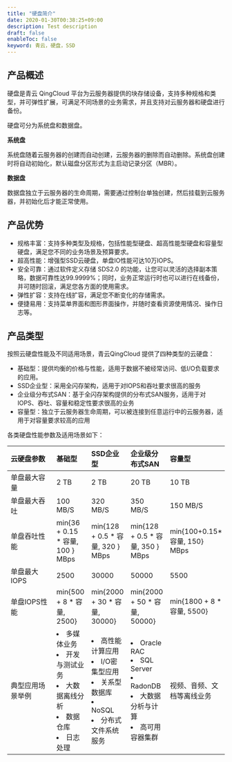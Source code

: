 ```yaml
---
title: "硬盘简介"
date: 2020-01-30T00:38:25+09:00
description: Test description
draft: false
enableToc: false
keyword: 青云，硬盘，SSD
---
```


## 产品概述

硬盘是青云 QingCloud 平台为云服务器提供的块存储设备，支持多种规格和类型，并可弹性扩展，可满足不同场景的业务需求，并且支持对云服务器和硬盘进行备份。

硬盘可分为系统盘和数据盘。

**系统盘**

系统盘随着云服务器的创建而自动创建，云服务器的删除而自动删除。系统盘创建时将自动初始化，默认磁盘分区形式为主启动记录分区（MBR）。

**数据盘**

数据盘独立于云服务器的生命周期，需要通过控制台单独创建，然后挂载到云服务器，并初始化后才能正常使用。

## 产品优势

- 规格丰富：支持多种类型及规格，包括性能型硬盘、超高性能型硬盘和容量型硬盘，满足您不同的业务场景及预算要求。
- 超高性能：增强型SSD云硬盘，单盘IO性能可达10万IOPS。
- 安全可靠：通过软件定义存储 SDS2.0 的功能，让您可以灵活的选择副本策略，数据可靠性达99.9999%；同时，业务正常运行时也可以进行在线备份，并可随时回滚，满足您各方面的使用需求。
- 弹性扩容：支持在线扩容，满足您不断变化的存储需求。
- 便捷易用：支持菜单界面和图形界面操作，并随时查看资源使用情况、操作日志等。

## 产品类型

按照云硬盘性能及不同适用场景，青云QingCloud 提供了四种类型的云硬盘：

- 基础型：提供均衡的价格与性能，适用于数据不被经常访问、低I/O负载要求的应用。
- SSD企业型：采用全闪存架构，适用于对IOPS和吞吐要求很高的服务
- 企业级分布式SAN：基于全闪存架构提供的分布式SAN服务，适用于对IOPS、吞吐、容量和稳定性要求很高的业务
- 容量型：独立于云服务器生命周期，可以被连接到任意运行中的云服务器，适用于对容量要求较高的应用

各类硬盘性能参数及适用场景如下：

| <span style="display:inline-block;width:90px">云硬盘参数</span> | 基础型                                                       | SSD企业型                                                    | 企业级分布式SAN                                              | 容量型                       |
| :----------------------------------------------------------- | :----------------------------------------------------------- | :----------------------------------------------------------- | :----------------------------------------------------------- | :--------------------------- |
| 单盘最大容量                                                 | 2 TB                                                         | 2 TB                                                         | 20 TB                                                        | 10 TB                        |
| 单盘最大吞吐                                                 | 100 MB/S                                                     | 320 MB/S                                                     | 350 MB/S                                                     | 150 MB/S                     |
| 单盘吞吐性能                                                 | min{36 + 0.15 * 容量, 100 } MBps                             | min{128 + 0.5 * 容量, 320 } MBps                             | min{128 + 0.5 * 容量, 350 } MBps                             | min{100+0.15*容量, 150} MBps |
| 单盘最大IOPS                                                 | 2500                                                         | 30000                                                        | 50000                                                        | 5500                         |
| 单盘IOPS性能                                                 | min{500 + 8 * 容量, 2500}                                    | min{2000 + 30 * 容量, 30000}                                 | min{2000 + 50 * 容量, 50000}                                 | min{1800 + 8 * 容量, 5500}   |
| 典型应用场景举例                                             | <li>多媒体业务</li><li>开发与测试业务</li><li>大数据离线分析</li><li>数据仓库</li><li>日志处理</li> | <li>高性能计算应用</li><li>I/O密集型应用</li><li>关系型数据库</li><li>NoSQL</li><li>分布式文件系统服务</li> | <li>Oracle RAC</li><li>SQL Server</li><li>RadonDB</li><li>大数据分析与计算</li><li>高可用容器集群</li> | 视频、音频、文档等离线业务   |

<!-- 按照硬盘性能及不同适用场景，青云QingCloud 提供了企业型SSD、容量型、通用型SSD和增强型SSD四种类型的云硬盘，其中企业型SSD为本地盘，其他类型则为云盘。-->

<!--各类硬盘性能参数及适用场景如下：-->

<!-- <table>
  <tr>
    <th style="width: 120px">硬盘参数</th>
    <th style="width: 140px">企业型SSD</th>
 		<th style="width: 145px">容量型</th>
  	<th style="width: 165px">通用型SSD</th>
  	<th style="width: 150px">增强型SSD</th>
  </tr>
   <tr>
      <td>容量</td>
      <td>20～2000 GB</td>
      <td>20～2000 GB</td>
      <td>20～2000 GB</td>
     	<td>450～32000 GB</td>
   </tr>
   <tr>
      <td>单盘最大吞吐</td>
      <td>320 MB/S</td>
      <td>150 MB/S</td>
      <td>350 MB/S</td>
     	<td>750 MB/S</td>
   </tr>
      <tr>
      <td>单盘吞吐性能</td>
      <td></td>
      <td></td>
      <td></td>
     	<td></td>
   </tr>
   <tr>
      <td>单盘最大IOPS</td>
      <td>30000</td>
      <td>5500</td>
      <td>50000</td>
     	<td>100000</td>
   </tr>
   <tr>
      <td>单盘IOPS性能</td>
      <td></td>
      <td></td>
      <td></td>
     	<td></td>
   </tr>
   <tr>
      <td>时延</td>
      <td>0.3 ms</td>
      <td>1 ms</td>
      <td>0.5 ms</td>
     	<td>0.2 ms</td>
   </tr>
  <tr>
      <td>适用场景</td>
      <td>高性能、低延时，适用大部分企业级场景</td>
      <td>高性价比，适合中等性能要求的中小型建站等场景</td>
      <td>高性能，适用大部分企业级场景</td>
     	<td>超高性能，适用大型数据库等I/O密集型场景</td>
   </tr>
  <tr>
    <td>典型应用举例</td>
		<td>
				<li>多媒体业务</li>
      	<li>开发与测试业务</li>
				<li>大数据离线分析</li>
				<li>数据仓库</li>
        <li>日志处理</li>
    </td>
     <td></td>
    <td>
      	 <li>高性能计算应用</li>
      	 <li>I/O密集型应用</li>
				 <li>关系型数据库</li>
				 <li>NoSQL</li>
				 <li>分布式文件系统服务</li>
    </td>
    <td>
				<li>Oracle RAC</li>
        <li>SQL Server</li>
				<li>RadonDB</li>
        <li>大数据分析与计算</li>
        <li>高可用容器集群</li>
    </td>
   </tr>
</table> -->

